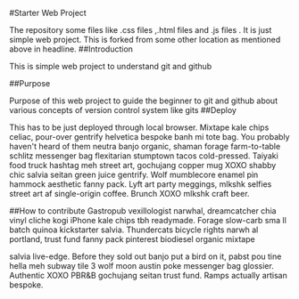 #Starter Web Project

The repository some files like .css files ,.html files and .js files . It is just 
simple web project. This is forked from some other location as mentioned above in
headline.
##Introduction

This is simple web project to understand git and github





##Purpose

Purpose of this web project to guide the beginner to git and github about
various concepts of version control system like gits
##Deploy

This has to be just deployed through local browser.
Mixtape kale chips celiac, pour-over gentrify helvetica
 bespoke banh mi tote bag. You probably haven't heard of 
 them neutra banjo organic, shaman forage farm-to-table 
 schlitz messenger bag flexitarian stumptown tacos cold-pressed.
 Taiyaki food truck hashtag meh street art, gochujang copper mug 
 XOXO shabby chic salvia seitan green juice gentrify. Wolf mumblecore 
 enamel pin hammock aesthetic fanny pack. Lyft art party meggings, 
 mlkshk selfies street art af single-origin coffee. Brunch XOXO mlkshk craft beer.

##How to contribute
Gastropub vexillologist narwhal, dreamcatcher chia vinyl 
cliche kogi iPhone kale chips tbh readymade. Forage slow-carb sma
ll batch quinoa kickstarter salvia. Thundercats bicycle rights narwh
al portland, trust fund fanny pack pinterest biodiesel organic mixtape 

salvia live-edge. Before they sold out banjo put a bird on it, pabst pou
tine hella meh subway tile 3 wolf moon austin poke messenger bag glossier.
 Authentic XOXO PBR&B gochujang seitan trust fund. Ramps actually artisan bespoke.
